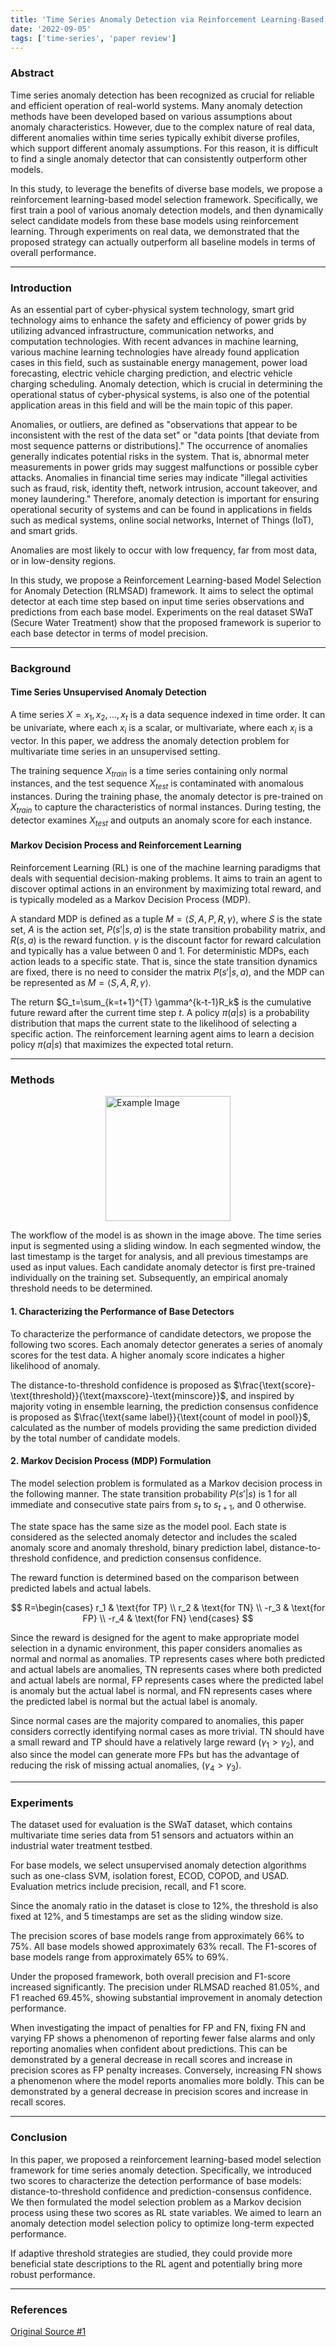 ```yaml
---
title: 'Time Series Anomaly Detection via Reinforcement Learning-Based Model Selection'
date: '2022-09-05'
tags: ['time-series', 'paper review']
---
```


### Abstract

Time series anomaly detection has been recognized as crucial for reliable and efficient operation of real-world systems. Many anomaly detection methods have been developed based on various assumptions about anomaly characteristics. However, due to the complex nature of real data, different anomalies within time series typically exhibit diverse profiles, which support different anomaly assumptions. For this reason, it is difficult to find a single anomaly detector that can consistently outperform other models.

In this study, to leverage the benefits of diverse base models, we propose a reinforcement learning-based model selection framework. Specifically, we first train a pool of various anomaly detection models, and then dynamically select candidate models from these base models using reinforcement learning. Through experiments on real data, we demonstrated that the proposed strategy can actually outperform all baseline models in terms of overall performance.

---

### Introduction

As an essential part of cyber-physical system technology, smart grid technology aims to enhance the safety and efficiency of power grids by utilizing advanced infrastructure, communication networks, and computation technologies. With recent advances in machine learning, various machine learning technologies have already found application cases in this field, such as sustainable energy management, power load forecasting, electric vehicle charging prediction, and electric vehicle charging scheduling. Anomaly detection, which is crucial in determining the operational status of cyber-physical systems, is also one of the potential application areas in this field and will be the main topic of this paper.

Anomalies, or outliers, are defined as "observations that appear to be inconsistent with the rest of the data set" or "data points [that deviate from most sequence patterns or distributions]." The occurrence of anomalies generally indicates potential risks in the system. That is, abnormal meter measurements in power grids may suggest malfunctions or possible cyber attacks. Anomalies in financial time series may indicate "illegal activities such as fraud, risk, identity theft, network intrusion, account takeover, and money laundering." Therefore, anomaly detection is important for ensuring operational security of systems and can be found in applications in fields such as medical systems, online social networks, Internet of Things (IoT), and smart grids.

Anomalies are most likely to occur with low frequency, far from most data, or in low-density regions.

In this study, we propose a Reinforcement Learning-based Model Selection for Anomaly Detection (RLMSAD) framework. It aims to select the optimal detector at each time step based on input time series observations and predictions from each base model. Experiments on the real dataset SWaT (Secure Water Treatment) show that the proposed framework is superior to each base detector in terms of model precision.

---

### Background

#### Time Series Unsupervised Anomaly Detection

A time series $X = {x_1, x_2, \dots, x_t}$ is a data sequence indexed in time order. It can be univariate, where each $x_i$ is a scalar, or multivariate, where each $x_i$ is a vector. In this paper, we address the anomaly detection problem for multivariate time series in an unsupervised setting.

The training sequence $X_{train}$ is a time series containing only normal instances, and the test sequence $X_{test}$ is contaminated with anomalous instances. During the training phase, the anomaly detector is pre-trained on $X_{train}$ to capture the characteristics of normal instances. During testing, the detector examines $X_{test}$ and outputs an anomaly score for each instance.

#### Markov Decision Process and Reinforcement Learning

Reinforcement Learning (RL) is one of the machine learning paradigms that deals with sequential decision-making problems. It aims to train an agent to discover optimal actions in an environment by maximizing total reward, and is typically modeled as a Markov Decision Process (MDP).

A standard MDP is defined as a tuple $M=⟨S,A,P,R,\gamma⟩$, where $S$ is the state set, $A$ is the action set, $P(s'|s, a)$ is the state transition probability matrix, and $R(s, a)$ is the reward function. $\gamma$ is the discount factor for reward calculation and typically has a value between 0 and 1. For deterministic MDPs, each action leads to a specific state. That is, since the state transition dynamics are fixed, there is no need to consider the matrix $P(s'|s, a)$, and the MDP can be represented as $M=⟨S,A,R,\gamma⟩$.

The return $G_t=\sum_{k=t+1}^{T} \gamma^{k-t-1}R_k$ is the cumulative future reward after the current time step $t$. A policy $\pi(a|s)$ is a probability distribution that maps the current state to the likelihood of selecting a specific action. The reinforcement learning agent aims to learn a decision policy $\pi(a|s)$ that maximizes the expected total return.

---

### Methods

<img src="https://velog.velcdn.com/images/devjo/post/2c847358-d99c-4ea8-b32b-f3309e3cd066/image.png" alt="Example Image" style="display: block; margin: 0 auto; height:200;" />

The workflow of the model is as shown in the image above. The time series input is segmented using a sliding window. In each segmented window, the last timestamp is the target for analysis, and all previous timestamps are used as input values. Each candidate anomaly detector is first pre-trained individually on the training set. Subsequently, an empirical anomaly threshold needs to be determined.

#### 1. Characterizing the Performance of Base Detectors

To characterize the performance of candidate detectors, we propose the following two scores. Each anomaly detector generates a series of anomaly scores for the test data. A higher anomaly score indicates a higher likelihood of anomaly.

The distance-to-threshold confidence is proposed as $\frac{\text{score}-\text{threshold}}{\text{maxscore}-\text{minscore}}$, and inspired by majority voting in ensemble learning, the prediction consensus confidence is proposed as $\frac{\text{same label}}{\text{count of model in pool}}$, calculated as the number of models providing the same prediction divided by the total number of candidate models.

#### 2. Markov Decision Process (MDP) Formulation

The model selection problem is formulated as a Markov decision process in the following manner. The state transition probability $P(s'|s)$ is 1 for all immediate and consecutive state pairs from $s_t$ to $s_{t+1}$, and 0 otherwise.

The state space has the same size as the model pool. Each state is considered as the selected anomaly detector and includes the scaled anomaly score and anomaly threshold, binary prediction label, distance-to-threshold confidence, and prediction consensus confidence.

The reward function is determined based on the comparison between predicted labels and actual labels.

$$
R=\begin{cases}
r_1 & \text{for TP} \\
r_2 & \text{for TN} \\
-r_3 & \text{for FP} \\
-r_4 & \text{for FN}
\end{cases}
$$

Since the reward is designed for the agent to make appropriate model selection in a dynamic environment, this paper considers anomalies as normal and normal as anomalies. TP represents cases where both predicted and actual labels are anomalies, TN represents cases where both predicted and actual labels are normal, FP represents cases where the predicted label is anomaly but the actual label is normal, and FN represents cases where the predicted label is normal but the actual label is anomaly.

Since normal cases are the majority compared to anomalies, this paper considers correctly identifying normal cases as more trivial. TN should have a small reward and TP should have a relatively large reward $(\gamma_1 > \gamma_2)$, and also since the model can generate more FPs but has the advantage of reducing the risk of missing actual anomalies, $(\gamma_4 > \gamma_3)$.

---

### Experiments

The dataset used for evaluation is the SWaT dataset, which contains multivariate time series data from 51 sensors and actuators within an industrial water treatment testbed.

For base models, we select unsupervised anomaly detection algorithms such as one-class SVM, isolation forest, ECOD, COPOD, and USAD. Evaluation metrics include precision, recall, and F1 score.

Since the anomaly ratio in the dataset is close to 12%, the threshold is also fixed at 12%, and 5 timestamps are set as the sliding window size.

The precision scores of base models range from approximately 66% to 75%. All base models showed approximately 63% recall. The F1-scores of base models range from approximately 65% to 69%.

Under the proposed framework, both overall precision and F1-score increased significantly. The precision under RLMSAD reached 81.05%, and F1 reached 69.45%, showing substantial improvement in anomaly detection performance.

When investigating the impact of penalties for FP and FN, fixing FN and varying FP shows a phenomenon of reporting fewer false alarms and only reporting anomalies when confident about predictions. This can be demonstrated by a general decrease in recall scores and increase in precision scores as FP penalty increases. Conversely, increasing FN shows a phenomenon where the model reports anomalies more boldly. This can be demonstrated by a general decrease in precision scores and increase in recall scores.

---

### Conclusion

In this paper, we proposed a reinforcement learning-based model selection framework for time series anomaly detection. Specifically, we introduced two scores to characterize the detection performance of base models: distance-to-threshold confidence and prediction-consensus confidence. We then formulated the model selection problem as a Markov decision process using these two scores as RL state variables. We aimed to learn an anomaly detection model selection policy to optimize long-term expected performance.

If adaptive threshold strategies are studied, they could provide more beneficial state descriptions to the RL agent and potentially bring more robust performance.

---

### References

[Original Source #1](https://arxiv.org/pdf/2205.09884)
